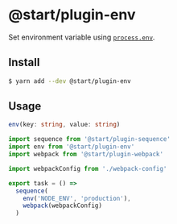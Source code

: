 # @start/plugin-env

Set environment variable using [`process.env`](https://nodejs.org/api/all.html#process_process_env).

## Install

```sh
$ yarn add --dev @start/plugin-env
```

## Usage

```ts
env(key: string, value: string)
```

```js
import sequence from '@start/plugin-sequence'
import env from '@start/plugin-env'
import webpack from '@start/plugin-webpack'

import webpackConfig from './webpack-config'

export task = () =>
  sequence(
    env('NODE_ENV', 'production'),
    webpack(webpackConfig)
  )
```
